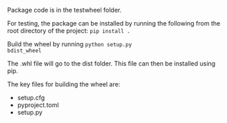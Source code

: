 Package code is in the testwheel folder.

For testing, the package can be installed by running the following from the root directory of the project:
<code>pip install .</code>

Build the wheel by running <code>python setup.py bdist_wheel</code>

The .whl file will go to the dist folder. This file can then be installed using pip.

The key files for building the wheel are: 
- setup.cfg
- pyproject.toml
- setup.py